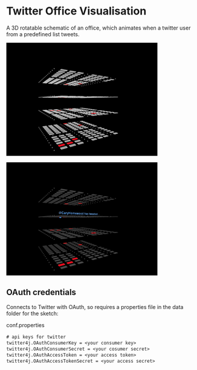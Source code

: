 # Twitter Office Visualisation

A 3D rotatable schematic of an office, which animates when a twitter user from a predefined list tweets.  

![image](images/layout.png?raw=true)

![image](images/layout-when-tweeting.png?raw=true)



## OAuth credentials

Connects to Twitter with OAuth, so requires a properties file in the data folder for the sketch:

conf.properties

	# api keys for twitter
	twitter4j.OAuthConsumerKey = <your consumer key>
	twitter4j.OAuthConsumerSecret = <your cosumer secret> 	twitter4j.OAuthAccessToken = <your access token>
	twitter4j.OAuthAccessTokenSecret = <your access secret>
	